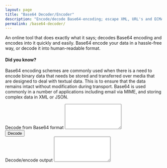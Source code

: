 ```yaml
---
layout: page
title: "Base64 Decoder/Encoder"
description: "Encode/decode Base64-encoding; escape XML, URL's and ECMAScript; translate to UTF-8."
permalink: /base64-decoder/
---
```


An online tool that does exactly what it says; decodes Base64 encoding and encodes into it quickly and easily. Base64 encode your data in a hassle-free way, or decode it into human-readable format.

#### Did you know?

Base64 encoding schemes are commonly used when there is a need to encode binary data that needs be stored and transferred over media that are designed to deal with textual data. This is to ensure that the data remains intact without modification during transport. Base64 is used commonly in a number of applications including email via MIME, and storing complex data in XML or JSON.

<form>
  <div class="form-group">
    <label for="inputBase64">Decode from Base64 format</label>
    <textarea class="form-control" id="inputBase64" rows="5"></textarea>
  </div>
  <button type="button" class="btn btn-primary">Decode</button>
  <div class="form-group">
    <label for="outputDecodeEncode">Decode/encode output</label>
    <textarea class="form-control" id="outputDecodeEncode" rows="5"></textarea>
  </div>
</form>

<script src="https://cdnjs.cloudflare.com/ajax/libs/Base64/1.1.0/base64.min.js"></script>
